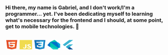 ### Hi there, my name is Gabriel, and I don't work/I'm a programmer... yet. I've been dedicating myself to learning what's necessary for the frontend and I should, at some point, get to mobile technologies.  👋
<div style="display: inline_block"><br>
  <img align="center" alt="GBL404-HTML" height="30" width="40" src="https://raw.githubusercontent.com/devicons/devicon/master/icons/html5/html5-original.svg">
  <img align="center" alt="GBL404-Js" height="30" width="40" src="https://raw.githubusercontent.com/devicons/devicon/master/icons/javascript/javascript-plain.svg">
  <img align="center" alt="GBL404-CSS" height="30" width="40" src="https://raw.githubusercontent.com/devicons/devicon/master/icons/css3/css3-original.svg">
  <img align="center" alt="GBL404-dart" height="30" width="40" src="https://raw.githubusercontent.com/devicons/devicon/master/icons/dart/dart-original.svg">
  <img align="center" alt="GBL404-flutter" height="30" width="40" src="https://raw.githubusercontent.com/devicons/devicon/master/icons/flutter/flutter-original.svg">
</div>
<!--
**GBL404/GBL404** is a ✨ _special_ ✨ repository because its `README.md` (this file) appears on your GitHub profile.

Here are some ideas to get you started:

- 🔭 I’m currently working on ...
- 🌱 I’m currently learning ...
- 👯 I’m looking to collaborate on ...
- 🤔 I’m looking for help with ...
- 💬 Ask me about ...
- 📫 How to reach me: ...
- 😄 Pronouns: ...
- ⚡ Fun fact: ...
-->
